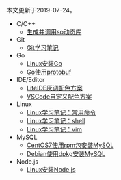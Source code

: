 本文更新于2019-07-24。

* C/C++
	* [生成并调用so动态库](https://www.cnblogs.com/garvenc/p/build_and_call_so_library.html)
* Git
	* [Git学习笔记](https://www.cnblogs.com/garvenc/p/git_learning.html)
* Go
	* [Linux安装Go](https://www.cnblogs.com/garvenc/p/linux_install_go.html)
	* [Go使用protobuf](https://www.cnblogs.com/garvenc/p/use_protobuf_in_go.html)
* IDE/Editor
	* [LiteIDE灰调配色方案](https://www.cnblogs.com/garvenc/p/liteide_gv-gray.html)
	* [VSCode自定义配色方案](https://www.cnblogs.com/garvenc/p/vscode_customize_color_theme.html)
* Linux
	* [Linux学习笔记：常用命令](https://www.cnblogs.com/garvenc/p/linux_learning_command.html)
	* [Linux学习笔记：shell](https://www.cnblogs.com/garvenc/p/linux_learning_shell.html)
	* [Linux学习笔记：vim](https://www.cnblogs.com/garvenc/p/linux_learning_vim.html)
* MySQL
	* [CentOS7使用rpm包安装MySQL](https://www.cnblogs.com/garvenc/p/centos7_rpm_install_mysql.html)
	* [Debian使用dpkg安装MySQL](https://www.cnblogs.com/garvenc/p/debian8_dpkg_install_mysql.html)
* Node.js
	* [Linux安装Node.js](https://www.cnblogs.com/garvenc/p/linux_install_nodejs.html)
